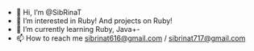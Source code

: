 - 👋 Hi, I’m @SibRinaT
- 👀 I’m interested in Ruby! And projects on Ruby!
- 🌱 I’m currently learning Ruby, Java+-
- 📫 How to reach me sibrinat616@gmail.com / sibrinat717@gmail.com

